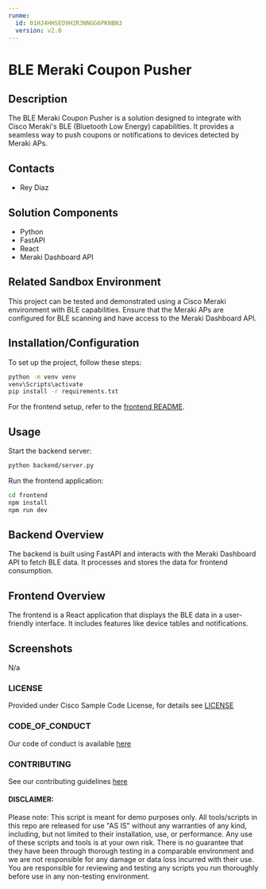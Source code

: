 ```yaml
---
runme:
  id: 01HJ4HHSED9H2R3NNGG6PKNBN3
  version: v2.0
---
```


# BLE Meraki Coupon Pusher

## Description

The BLE Meraki Coupon Pusher is a solution designed to integrate with Cisco Meraki's BLE (Bluetooth Low Energy) capabilities. It provides a seamless way to push coupons or notifications to devices detected by Meraki APs.



## Contacts
* Rey Diaz

## Solution Components
* Python
* FastAPI
* React
* Meraki Dashboard API

## Related Sandbox Environment
This project can be tested and demonstrated using a Cisco Meraki environment with BLE capabilities. Ensure that the Meraki APs are configured for BLE scanning and have access to the Meraki Dashboard API.

## Installation/Configuration

To set up the project, follow these steps:

```bash
python -m venv venv
venv\Scripts\activate
pip install -r requirements.txt
```


For the frontend setup, refer to the [frontend README](frontend/README.md).

## Usage

Start the backend server:

```bash
python backend/server.py
```

Run the frontend application:

```bash
cd frontend
npm install
npm run dev
```

## Backend Overview

The backend is built using FastAPI and interacts with the Meraki Dashboard API to fetch BLE data. It processes and stores the data for frontend consumption.


## Frontend Overview

The frontend is a React application that displays the BLE data in a user-friendly interface. It includes features like device tables and notifications.

## Screenshots

N/a

### LICENSE

Provided under Cisco Sample Code License, for details see [LICENSE](LICENSE.md)

### CODE_OF_CONDUCT

Our code of conduct is available [here](CODE_OF_CONDUCT.md)

### CONTRIBUTING

See our contributing guidelines [here](CONTRIBUTING.md)

#### DISCLAIMER:
Please note: This script is meant for demo purposes only. All tools/scripts in this repo are released for use "AS IS" without any warranties of any kind, including, but not limited to their installation, use, or performance. Any use of these scripts and tools is at your own risk. There is no guarantee that they have been through thorough testing in a comparable environment and we are not responsible for any damage or data loss incurred with their use.
You are responsible for reviewing and testing any scripts you run thoroughly before use in any non-testing environment.


